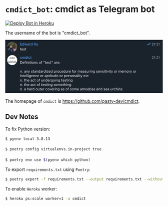# `cmdict_bot`: cmdict as Telegram bot

[![Deploy Bot in Heroku](https://github.com/pasty-dev/cmdict_bot/actions/workflows/deploy.yml/badge.svg)](https://github.com/pasty-dev/cmdict_bot/actions/workflows/deploy.yml)

The username of the bot is "cmdict_bot".

![](img/demonstration.png)

The homepage of `cmdict` is https://github.com/pasty-dev/cmdict.

## Dev Notes

To fix Python version:

```sh
$ pyenv local 3.8.13

$ poetry config virtualenvs.in-project true

$ poetry env use $(pyenv which python)
```

To export `requirements.txt` using `Poetry`:

```sh
$ poetry export -f requirements.txt --output requirements.txt --without-hashes
```

To enable `Heroku` worker:

```sh
$ heroku ps:scale worker=1 -a cmdict
```
